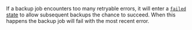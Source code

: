 If a backup job encounters too many retryable errors, it will enter a [`failed` state](show-jobs.html#job-status) to allow subsequent backups the chance to succeed. When this happens the backup job will fail with the most recent error.